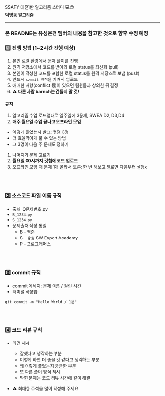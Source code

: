 SSAFY 대전1반 알고리즘 스터디 💻😊 <br>
**덕명동 알고리즘**
<hr>

### 본 README는 유성온천 멤버의 내용을 참고한 것으로 향후 수정 예정

### 1️⃣ 진행 방법 (1~2시간 진행 예상)

1. 본인 로컬 환경에서 문제 풀이를 진행
2. 원격 저장소에서 코드를 받아와 로컬 status를 최신화 (pull)
3. 본인이 작성한 코드를 포함한 로컬 status를 원격 저장소로 보냄 (push)
4. 반드시 `commit 규칙`을 지켜서 업로드
5. 애매한 사항(conflict 등)이 있으면 팀원들과 상의한 뒤 결정
6. **⚠️ 다른 사람 barnch는 건들지 말 것!**

#### 규칙
1. 알고리즘 수업 로드맵대로 일주일에 3문제, SWEA D2, D3,D4
2. **매주 월요일 수업 끝나고 오프라인 모임**
- 어떻게 풀었는지 발표: 랜덤 3명
- 더 효율적이게 풀 수 있는 방법
- 그 3명이 다음 주 문제도 정하기
1. 나머지가 문제 고르기
2. **월요일 00시까지 깃헙에 코드 업로드**
3. 오프라인 모임 때 문제 1개 골라서 토론: 한 번 해보고 별로면 다음부터 실행x

<br><br>
### 2️⃣ 소스코드 파일 이름 규칙

- 출처_Q문제번호.py
- `B_1234.py`
- `S_1234.py`
- 문제출처 작성 통일
    - B - 백준
    - S - 삼성 SW Expert Acadamy
    - P - 프로그래머스
    
<br><br>

### 3️⃣ commit 규칙

- commit 메세지: 문제 이름 / 걸린 시간
- 터미널 작성법:

`git commit -m "Hello World / 1분"`


<br><br>

### 4️⃣ 코드 리뷰 규칙

- 의견 제시
    - 잘했다고 생각하는 부분
    - 이렇게 하면 더 좋을 것 같다고 생각하는 부분
    - 왜 이렇게 풀었는지 궁금한 부분
    - 또 다른 풀이 방식 제시
    - 막힌 문제는 코드 리뷰 시간에 같이 해결
    
- ⚠️ 최대한 주석을 많이 작성해 주세요
